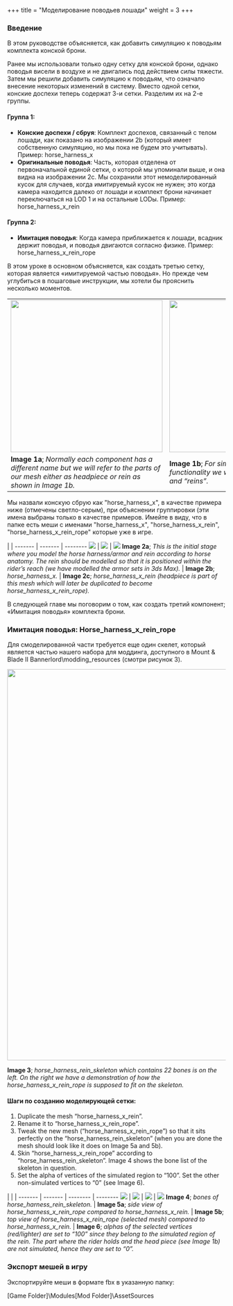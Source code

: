+++
title = "Моделирование поводьев лошади"
weight = 3
+++

### Введение

В этом руководстве объясняется, как добавить симуляцию к поводьям комплекта конской брони.

Ранее мы использовали только одну сетку для конской брони, однако поводья висели в воздухе и не двигались под действием силы тяжести. Затем мы решили добавить симуляцию к поводьям, что означало внесение некоторых изменений в систему. Вместо одной сетки, конские доспехи теперь содержат 3-и сетки. Разделим их на 2-е группы.

#### Группа 1:

- **Конские доспехи / сбруя**: Комплект доспехов, связанный с телом лошади, как показано на изображении 2b (который имеет собственную симуляцию, но мы пока не будем это учитывать). Пример: horse_harness_x
- **Оригинальные поводья**: Часть, которая отделена от первоначальной единой сетки, о которой мы упоминали выше, и она видна на изображении 2c. Мы сохранили этот немоделированный кусок для случаев, когда имитируемый кусок не нужен; это когда камера находится далеко от лошади и комплект брони начинает переключаться на LOD 1 и на остальные LODы. Пример: horse_harness_x_rein

#### Группа 2:

- **Имитация поводья**: Когда камера приближается к лошади, всадник держит поводья, и поводья двигаются согласно физике. Пример: horse_harness_x_rein_rope

В этом уроке в основном объясняется, как создать третью сетку, которая является «имитируемой частью поводья». Но прежде чем углубиться в пошаговые инструкции, мы хотели бы прояснить несколько моментов.

|  |  |
| ------ | ----------- |
| <img src="/img/horse_reins_simulation_creation/image_1a.png" width="350px"/> | <img src="/img/horse_reins_simulation_creation/image_1b.png" width="350px"/> |
| **Image 1a**; *Normally each component has a different name but we will refer to the parts of our mesh either as headpiece or rein as shown in Image 1b.* | **Image 1b**; *For simplicity and due to functionality we will only use “head piece” and “reins”.* |

Мы назвали конскую сбрую как "horse_harness_x", в качестве примера ниже (отмечены светло-серым), при объяснении группировки (эти имена выбраны только в качестве примеров. Имейте в виду, что в папке есть меши с именами "horse_harness_x", "horse_harness_x_rein", "horse_harness_x_rein_rope" которые уже в игре.

 |  | 
------- | ------- | --------
<img src="/img/horse_reins_simulation_creation/image_2a.png"/> | <img src="/img/horse_reins_simulation_creation/image_2b.png"/> | <img src="/img/horse_reins_simulation_creation/image_2c.png"/>
**Image 2a**; *This is the initial stage where you model the horse harness/armor and rein according to horse anatomy. The rein should be modelled so that it is positioned within the rider’s reach (we have modelled the armor sets in 3ds Max).* | **Image 2b**; *horse_harness_x.* | **Image 2c**; *horse_harness_x_rein (headpiece is part of this mesh which will later be duplicated to become horse_harness_x_rein_rope).*

В следующей главе мы поговорим о том, как создать третий компонент; «Имитация поводья» комплекта брони.

### Имитация поводья: Horse_harness_x_rein_rope

Для смоделированной части требуется еще один скелет, который является частью нашего набора для моддинга, доступного в Mount & Blade II Bannerlord\modding_resources (смотри рисунок 3).

<img src="/img/horse_reins_simulation_creation/image_3.png" width="900px"/>

**Image 3**; *horse_harness_rein_skeleton which contains 22 bones is on the left. On the right we have a demonstration of how the horse_harness_x_rein_rope is supposed to fit on the skeleton.*

#### Шаги по созданию моделирующей сетки:
1. Duplicate the mesh “horse_harness_x_rein”.
2. Rename it to “horse_harness_x_rein_rope”.
3. Tweak the new mesh (“horse_harness_x_rein_rope”) so that it sits perfectly on the “horse_harness_rein_skeleton” (when you are done the mesh should look like it does on Image 5a and 5b).
4. Skin “horse_harness_x_rein_rope” according to “horse_harness_rein_skeleton”. Image 4 shows the bone list of the skeleton in question.
5. Set the alpha of vertices of the simulated region to “100”. Set the other non-simulated vertices to “0” (see Image 6).

 |  |  | 
------- | ------- | -------- | --------
<img src="/img/horse_reins_simulation_creation/image_4.png"/> | <img src="/img/horse_reins_simulation_creation/image_5a.png"/> | <img src="/img/horse_reins_simulation_creation/image_5b.png"/> | <img src="/img/horse_reins_simulation_creation/image_6.png"/>
**Image 4**; *bones of horse_harness_rein_skeleton.* | **Image 5a**; *side view of horse_harness_x_rein_rope compared to horse_harness_x_rein.* | **Image 5b**; *top view of horse_harness_x_rein_rope (selected mesh) compared to horse_harness_x_rein.* | **Image 6**; *alphas of the selected vertices (red/lighter) are set to “100” since they belong to the simulated region of the rein. The part where the rider holds and the head piece (see Image 1b) are not simulated, hence they are set to “0”.*

### Экспорт мешей в игру

Экспортируйте меши в формате fbx в указанную папку:

[Game Folder]\Modules\[Mod Folder]\AssetSources